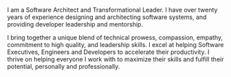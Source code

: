   
  <p>
  I am a Software Architect and Transformational Leader. I have over twenty years of experience designing and architecting software systems, and providing developer leadership and mentorship.
  </p>

  <p>
  I bring together a unique blend of technical prowess, compassion, empathy, commitment to high quality, and leadership skills. I excel at helping Software Executives, Engineers and Developers to accelerate their productivity. I thrive on helping everyone I work with to maximize their skills and fulfill their potential, personally and professionally.
  </p>
